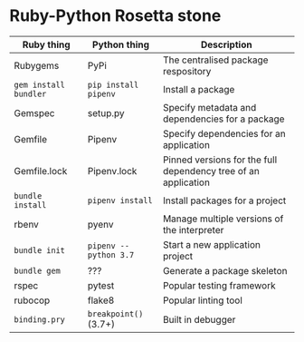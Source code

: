 # Ruby-Python Rosetta stone

| Ruby thing  | Python thing | Description |
| ------------- | ------------- | ---|
| Rubygems  | PyPi  | The centralised package respository | 
| `gem install bundler`  | `pip install pipenv`  | Install a package |
| Gemspec | setup.py | Specify metadata and dependencies for a package |
| Gemfile | Pipenv | Specify dependencies for an application |
| Gemfile.lock | Pipenv.lock | Pinned versions for the full dependency tree of an application  |
| `bundle install` | `pipenv install` | Install packages for a project | 
| rbenv | pyenv | Manage multiple versions of the interpreter |
| `bundle init` | `pipenv --python 3.7` | Start a new application project |
| `bundle gem` | ??? | Generate a package skeleton |
| rspec | pytest | Popular testing framework |
| rubocop | flake8 | Popular linting tool |
| `binding.pry` | `breakpoint()` (3.7+) | Built in debugger |
